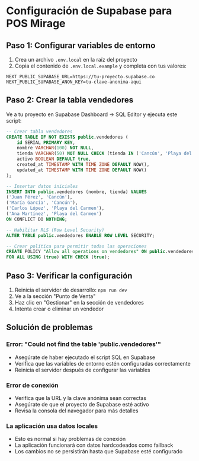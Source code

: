 # Configuración de Supabase para POS Mirage

## Paso 1: Configurar variables de entorno

1. Crea un archivo `.env.local` en la raíz del proyecto
2. Copia el contenido de `.env.local.example` y completa con tus valores:

```env
NEXT_PUBLIC_SUPABASE_URL=https://tu-proyecto.supabase.co
NEXT_PUBLIC_SUPABASE_ANON_KEY=tu-clave-anonima-aqui
```

## Paso 2: Crear la tabla vendedores

Ve a tu proyecto en Supabase Dashboard → SQL Editor y ejecuta este script:

```sql
-- Crear tabla vendedores
CREATE TABLE IF NOT EXISTS public.vendedores (
    id SERIAL PRIMARY KEY,
    nombre VARCHAR(100) NOT NULL,
    tienda VARCHAR(50) NOT NULL CHECK (tienda IN ('Cancún', 'Playa del Carmen')),
    activo BOOLEAN DEFAULT true,
    created_at TIMESTAMP WITH TIME ZONE DEFAULT NOW(),
    updated_at TIMESTAMP WITH TIME ZONE DEFAULT NOW()
);

-- Insertar datos iniciales
INSERT INTO public.vendedores (nombre, tienda) VALUES
('Juan Pérez', 'Cancún'),
('María García', 'Cancún'),
('Carlos López', 'Playa del Carmen'),
('Ana Martínez', 'Playa del Carmen')
ON CONFLICT DO NOTHING;

-- Habilitar RLS (Row Level Security)
ALTER TABLE public.vendedores ENABLE ROW LEVEL SECURITY;

-- Crear política para permitir todas las operaciones
CREATE POLICY "Allow all operations on vendedores" ON public.vendedores
FOR ALL USING (true) WITH CHECK (true);
```

## Paso 3: Verificar la configuración

1. Reinicia el servidor de desarrollo: `npm run dev`
2. Ve a la sección "Punto de Venta"
3. Haz clic en "Gestionar" en la sección de vendedores
4. Intenta crear o eliminar un vendedor

## Solución de problemas

### Error: "Could not find the table 'public.vendedores'"
- Asegúrate de haber ejecutado el script SQL en Supabase
- Verifica que las variables de entorno estén configuradas correctamente
- Reinicia el servidor después de configurar las variables

### Error de conexión
- Verifica que la URL y la clave anónima sean correctas
- Asegúrate de que el proyecto de Supabase esté activo
- Revisa la consola del navegador para más detalles

### La aplicación usa datos locales
- Esto es normal si hay problemas de conexión
- La aplicación funcionará con datos hardcodeados como fallback
- Los cambios no se persistirán hasta que Supabase esté configurado